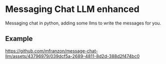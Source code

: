 # Messaging Chat LLM enhanced

Messaging chat in python, adding some llms to write the messages for you.

## Example

https://github.com/mfranzon/message-chat-llm/assets/43796979/039dcf5a-2689-4811-8d2d-388d2f474bc0




